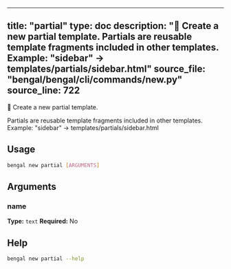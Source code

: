 
---
title: "partial"
type: doc
description: "🧩 Create a new partial template.  Partials are reusable template fragments included in other templates. Example: \"sidebar\" → templates/partials/sidebar.html"
source_file: "bengal/bengal/cli/commands/new.py"
source_line: 722
---

🧩 Create a new partial template.

Partials are reusable template fragments included in other templates.
Example: "sidebar" → templates/partials/sidebar.html


## Usage

```bash
bengal new partial [ARGUMENTS]
```

## Arguments

### name

**Type:** `text`
**Required:** No





## Help

```bash
bengal new partial --help
```
